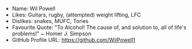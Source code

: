- Name: Wil Powell
- Likes: Guitars, rugby, (attempted) weight lifting, LFC
- Dislikes: snakes, MUFC, Tories
- Favourite Quote: "To Alcohol! The cause of, and solution to, all of life's problems!" ~ Homer J. Simpson
- GitHub Profile URL: https://github.com/WilPowell1
